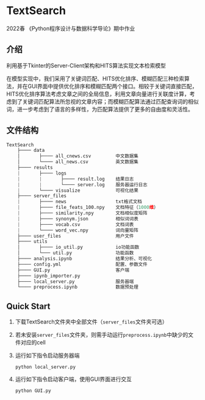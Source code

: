 # TextSearch

2022春 《Python程序设计与数据科学导论》期中作业

## 介绍

利用基于Tkinter的Server-Client架构和HITS算法实现文本检索模型

在模型实现中，我们采用了关键词匹配、HITS优化排序、模糊匹配三种检索算法，并在GUI界面中提供优化排序和模糊匹配两个接口。相较于关键词直接匹配，HITS优化排序算法考虑文章之间的全局信息，利用文章向量进行关联度计算，考虑到了关键词匹配算法所忽视的文章内容；而模糊匹配算法通过匹配查询词的相似词，进一步考虑到了语言的多样性，为匹配算法提供了更多的自由度和灵活性。

## 文件结构

```python
TextSearch
    ├──── data
    │       ├──── all_cnews.csv         中文数据集
    │       └──── all_news.csv          英文数据集
    ├──── results
    |       ├──── logs
    |       |       ├──── result.log    结果日志
    |       |       └──── server.log    服务器运行日志
    |       └──── visualize             可视化结果
    ├──── server_files
    |       ├──── news                  txt格式文档
    |       ├──── file_feats_100.npy    文档特征（1000维）
    |       ├──── similarity.npy        文档相似度矩阵
    |       ├──── synonym.json          相似词词表
    |       ├──── vocab.csv             文档词表
    |       └──── word_vec.npy          词向量矩阵
    ├──── user_files                    用户文件
    ├──── utils
    │       ├──── io_util.py            io功能函数
    │       └─── util.py                功能函数
    ├──── analysis.ipynb                结果分析、可视化
    ├──── config.yml                    配置、参数文件
    ├──── GUI.py                        客户端
    ├──── ipynb_importer.py     
    ├──── local_server.py               服务器端
    └──── preprocess.ipynb              数据预处理
```

## Quick Start

1. 下载TextSearch文件夹中全部文件（`server_files`文件夹可选）
2. 若未安装`server_files`文件夹，则需手动运行`preprocess.ipynb`中缺少的文件对应的cell
3. 运行如下指令启动服务器端

   ```shell
   python local_server.py
   ```

4. 运行如下指令启动客户端，使用GUI界面进行交互

   ```shell
   python GUI.py
   ```
